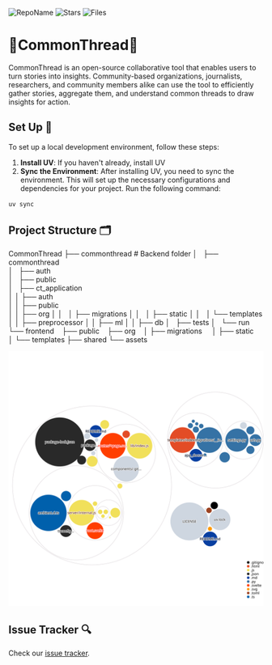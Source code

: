 ![RepoName](https://img.shields.io/badge/CommonThread-8A2BE2)
![Stars](https://img.shields.io/github/stars/uchicago-capp-30320/CommonThread?&color=yellow)
![Files](https://img.shields.io/github/directory-file-count/uchicago-capp-30320/CommonThread) 

# 🧵CommonThread🧵

CommonThread is an open-source collaborative tool that enables users to turn stories into insights. Community-based organizations, journalists, researchers, and community members alike can use the tool to efficiently gather stories, aggregate them, and understand common threads to draw insights for action.

## Set Up :hammer:

To set up a local development environment, follow these steps:

1. **Install UV**: If you haven't already, install UV
2. **Sync the Environment**: After installing UV, you need to sync the environment. This will set up the necessary configurations and dependencies for your project. Run the following command:
```bash
uv sync
```

## Project Structure :card_index_dividers:

CommonThread
├── commonthread    # Backend folder 
│   ├── commonthread       
│   ├── auth      
│   ├── public    
│   ├── ct_application      
│   │   ├── auth      
│   │   ├── public    
│   │   ├── org
│   │   │   ├── migrations
│   │   │   ├── static
│   │   │   └── templates
│   │   ├── preprocessor
│   │   ├── ml
│   │   ├── db
│   ├── tests
│   └── run  
└── frontend
    ├── public
    ├── org
    │   ├── migrations
    │   ├── static
    │   └── templates
    ├── shared
    └── assets   

![Repo structure](diagram.svg)

## Issue Tracker :mag:
Check our [issue tracker](https://github.com/orgs/uchicago-capp-30320/projects/10/views/1).
